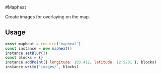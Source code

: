 #Mapheat

Create images for overlaying on the map.

## Usage

```js
const mapheat = require('mapheat')
const instance = new mapheat()
instance.setBlur(3)
const blocks = {}
instance.addPoint({ longitude: 103.412, latitude: 12.5231 }, blocks)
instance.write('images/', blocks)
```
